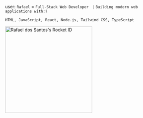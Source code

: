    
    
   user:
`Rafael` = `Full-Stack Web Developer ` `|`  `Building modern web applications with:?`
     
    HTML, JavaScript, React, Node.js, Tailwind CSS, TypeScript

    

<a href="https://app.rocketseat.com.br/me/orafasantos">
        <img
          src="https://app.rocketseat.com.br/api/rocketid/share?slug=orafasantos&type=card"
          width="280"
          alt="Rafael dos Santos's Rocket ID"
        />
      </a>
